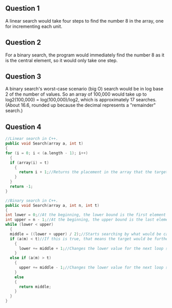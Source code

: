 ## Question 1

A linear search would take four steps to find the number 8 in the array, one for incrementing each unit.

## Question 2

For a binary search, the program would immediately find the number 8 as it is the central element, so it would only take one step.

## Question 3

A binary search's worst-case scenario (big O) search would be in log base 2 of the number of values. So an array of 100,000 would take up to log2(100,000) = log(100,000)/log2, which is approximately 17 searches. (About 16.6, rounded up because the decimal represents a "remainder" search.)

## Question 4

```c++
//Linear search in C++.
public void Search(array a, int t)
{
for (i = 0; i < (a.length - 1); i++)
  {
  if (array(i) = t)
    {
      return i + 1;//Returns the placement in the array that the target value is located in.
    }
  }
  return -1;
}

//Binary search in C++.
public void Search(array a, int n, int t)
{
int lower = 0;//At the beginning, the lower bound is the first element in the array (0).
int upper = n - 1;//At the beginning, the upper bound is the last element in the array (length - 1 due to arrays starting at 0).
while (lower < upper)
  {
  middle = ((lower + upper) / 2);//Starts searching by what would be calculated as the halfway point. Integer division effectively floors this result if it is an odd number.
  if (a(m) < t)//If this is true, that means the target would be further ahead in the array than the middle point (assuming the array is sorted), so a search will need to be performed later.
    {
      lower += middle + 1;//Changes the lower value for the next loop so that the new startpoint is based on the old middle, so that the next search is performed on the upper half.
    }
  else if (a(m) > t)
    {
      upper += middle - 1;//Changes the lower value for the next loop so that the new endpoint is based on the old middle, making the next search based on the lower half.
    }
    else
    {
      return middle;
    }
  }
}
```
